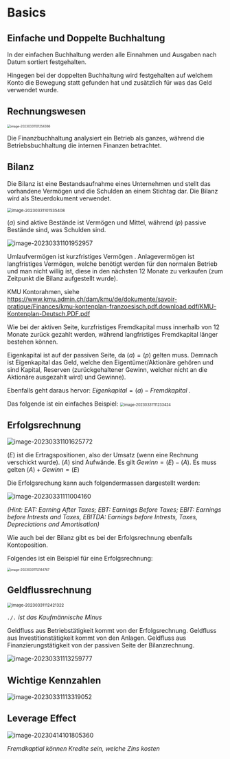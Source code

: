 # Basics

## Einfache und Doppelte Buchhaltung

In der einfachen Buchhaltung werden alle Einnahmen und Ausgaben nach Datum sortiert festgehalten. 

Hingegen bei der doppelten Buchhaltung wird festgehalten auf welchem Konto die Bewegung statt gefunden hat und zusätzlich für was das Geld verwendet wurde.

## Rechnungswesen

<img src="res/Basics/image-20230331101254386.png" alt="image-20230331101254386" style="zoom:50%;" />

Die Finanzbuchhaltung analysiert ein Betrieb als ganzes, während die Betriebsbuchhaltung die internen Finanzen betrachtet.

## Bilanz

Die Bilanz ist eine Bestandsaufnahme eines Unternehmen und stellt das vorhandene Vermögen und die Schulden an einem Stichtag dar. Die Bilanz wird als Steuerdokument verwendet.

<img src="res/Basics/image-20230331101535408.png" alt="image-20230331101535408" style="zoom:67%;" />

$(a)$ sind aktive Bestände ist Vermögen und Mittel, während $(p)$ passive Bestände sind, was Schulden sind.

![image-20230331101952957](res/Basics/image-20230331101952957.png)

Umlaufvermögen ist kurzfristiges Vermögen . Anlagevermögen ist langfristiges Vermögen, welche benötigt werden für den normalen Betrieb und man nicht willig ist, diese in den nächsten 12 Monate zu verkaufen (zum Zeitpunkt die Bilanz aufgestellt wurde).

KMU Kontorahmen, siehe https://www.kmu.admin.ch/dam/kmu/de/dokumente/savoir-pratique/Finances/kmu-kontenplan-franzoesisch.pdf.download.pdf/KMU-Kontenplan-Deutsch.PDF.pdf

Wie bei der aktiven Seite, kurzfristiges Fremdkapital muss innerhalb von 12 Monate zurück gezahlt werden, während langfristiges Fremdkapital länger bestehen können. 

Eigenkapital ist auf der passiven Seite, da $(a)=(p)$ gelten muss. Demnach ist Eigenkapital das Geld, welche den Eigentümer/Aktionäre gehören und sind Kapital, Reserven (zurückgehaltener Gewinn, welcher nicht an die Aktionäre ausgezahlt wird) und Gewinne).

Ebenfalls geht daraus hervor: $Eigenkapital = (a) - Fremdkapital$ .

Das folgende ist ein einfaches Beispiel:
<img src="res/Basics/image-20230331111233424.png" alt="image-20230331111233424" style="zoom:60%;" />

## Erfolgsrechnung

![image-20230331101625772](res/Basics/image-20230331101625772.png)

$(E)$ ist die Ertragspositionen, also der Umsatz (wenn eine Rechnung verschickt wurde). $(A)$ sind Aufwände. Es gilt $Gewinn=(E)-(A)$. Es muss gelten $(A) + Gewinn = (E)$

Die Erfolgsrechung kann auch folgendermassen dargestellt werden:

![image-20230331111004160](res/Basics/image-20230331111004160.png)

*(Hint: EAT: Earning After Taxes; EBT: Earnings Before Taxes; EBIT: Earnings before Intrests and Taxes, EBITDA: Earnings before Intrests, Taxes, Depreciations and Amortisation)*

Wie auch bei der Bilanz gibt es bei der Erfolgsrechnung ebenfalls Kontoposition.

Folgendes ist ein Beispiel für eine Erfolgsrechnung:

<img src="res/Basics/image-20230331112144767.png" alt="image-20230331112144767" style="zoom:50%;" />

## Geldflussrechnung

<img src="res/Basics/image-20230331112421322.png" alt="image-20230331112421322" style="zoom:67%;" />

*`./.` ist das Kaufmännische Minus* 

Geldfluss aus Betriebstätigkeit kommt von der Erfolgsrechnung. Geldfluss aus Investitionstätigkeit kommt von den Anlagen. Geldfluss aus Finanzierungstätigkeit von der passiven Seite der Bilanzrechnung.

![image-20230331113259777](res/Basics/image-20230331113259777.png)

## Wichtige Kennzahlen

![image-20230331113319052](res/Basics/image-20230331113319052.png)

## Leverage Effect

![image-20230414101805360](res/Basics/image-20230414101805360.png)

*Fremdkaptial können Kredite sein, welche Zins kosten*